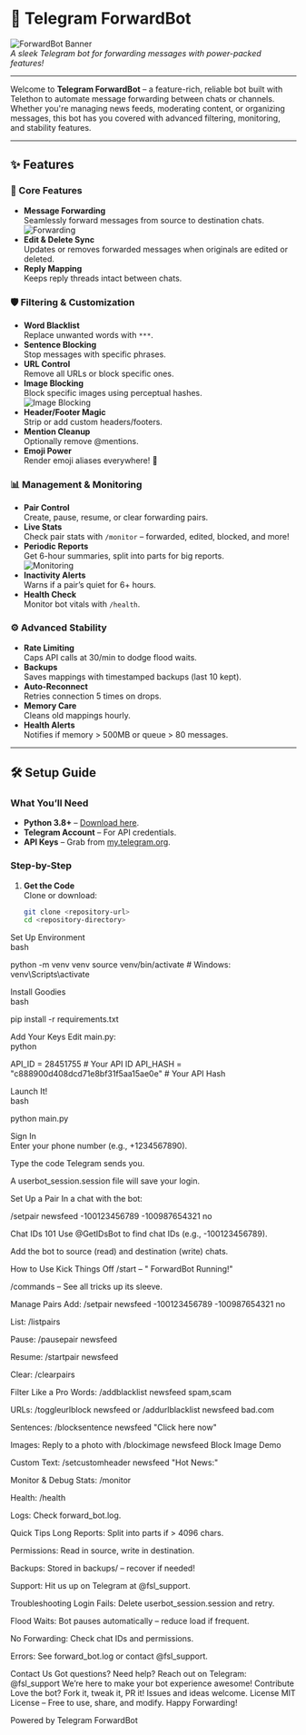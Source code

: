 # 🚀 Telegram ForwardBot

![ForwardBot Banner](https://images.unsplash.com/photo-1614332287897-cdc485fa562d?ixlib=rb-4.0.3&auto=format&fit=crop&w=1350&q=80)  
*A sleek Telegram bot for forwarding messages with power-packed features!*

---

Welcome to **Telegram ForwardBot** – a feature-rich, reliable bot built with Telethon to automate message forwarding between chats or channels. Whether you're managing news feeds, moderating content, or organizing messages, this bot has you covered with advanced filtering, monitoring, and stability features.

---

## ✨ Features

### 🔑 Core Features
- **Message Forwarding**  
  Seamlessly forward messages from source to destination chats.  
  ![Forwarding](https://images.unsplash.com/photo-1521747116042-5a810fda9664?ixlib=rb-4.0.3&auto=format&fit=crop&w=300&q=80)
- **Edit & Delete Sync**  
  Updates or removes forwarded messages when originals are edited or deleted.
- **Reply Mapping**  
  Keeps reply threads intact between chats.

### 🛡️ Filtering & Customization
- **Word Blacklist**  
  Replace unwanted words with `***`.  
- **Sentence Blocking**  
  Stop messages with specific phrases.  
- **URL Control**  
  Remove all URLs or block specific ones.  
- **Image Blocking**  
  Block specific images using perceptual hashes.  
  ![Image Blocking](https://images.unsplash.com/photo-1620712943543-bcc4688e5255?ixlib=rb-4.0.3&auto=format&fit=crop&w=300&q=80)  
- **Header/Footer Magic**  
  Strip or add custom headers/footers.  
- **Mention Cleanup**  
  Optionally remove @mentions.  
- **Emoji Power**  
  Render emoji aliases everywhere! 🌟

### 📊 Management & Monitoring
- **Pair Control**  
  Create, pause, resume, or clear forwarding pairs.  
- **Live Stats**  
  Check pair stats with `/monitor` – forwarded, edited, blocked, and more!  
- **Periodic Reports**  
  Get 6-hour summaries, split into parts for big reports.  
  ![Monitoring](https://images.unsplash.com/photo-1460925895917-afdab8276844?ixlib=rb-4.0.3&auto=format&fit=crop&w=300&q=80)  
- **Inactivity Alerts**  
  Warns if a pair’s quiet for 6+ hours.  
- **Health Check**  
  Monitor bot vitals with `/health`.

### ⚙️ Advanced Stability
- **Rate Limiting**  
  Caps API calls at 30/min to dodge flood waits.  
- **Backups**  
  Saves mappings with timestamped backups (last 10 kept).  
- **Auto-Reconnect**  
  Retries connection 5 times on drops.  
- **Memory Care**  
  Cleans old mappings hourly.  
- **Health Alerts**  
  Notifies if memory > 500MB or queue > 80 messages.

---

## 🛠️ Setup Guide

### What You’ll Need
- **Python 3.8+** – [Download here](https://www.python.org/downloads/).  
- **Telegram Account** – For API credentials.  
- **API Keys** – Grab from [my.telegram.org](https://my.telegram.org).  

### Step-by-Step
1. **Get the Code**  
   Clone or download:  
   ```bash
   git clone <repository-url>
   cd <repository-directory>

Set Up Environment  
bash

python -m venv venv
source venv/bin/activate  # Windows: venv\Scripts\activate

Install Goodies  
bash

pip install -r requirements.txt

Add Your Keys
Edit main.py:  
python

API_ID = 28451755  # Your API ID
API_HASH = "c888900d408dcd71e8bf31f5aa15ae0e"  # Your API Hash

Launch It!  
bash

python main.py

Sign In  
Enter your phone number (e.g., +1234567890).  

Type the code Telegram sends you.  

A userbot_session.session file will save your login.

Set Up a Pair
In a chat with the bot:  

/setpair newsfeed -100123456789 -100987654321 no

Chat IDs 101
Use @GetIDsBot to find chat IDs (e.g., -100123456789).  

Add the bot to source (read) and destination (write) chats.

 How to Use
Kick Things Off
/start – " ForwardBot Running!"  

/commands – See all tricks up its sleeve.

Manage Pairs
Add: /setpair newsfeed -100123456789 -100987654321 no  

List: /listpairs  

Pause: /pausepair newsfeed  

Resume: /startpair newsfeed  

Clear: /clearpairs

Filter Like a Pro
Words: /addblacklist newsfeed spam,scam  

URLs: /toggleurlblock newsfeed or /addurlblacklist newsfeed bad.com  

Sentences: /blocksentence newsfeed "Click here now"  

Images: Reply to a photo with /blockimage newsfeed
Block Image Demo  

Custom Text: /setcustomheader newsfeed "Hot News:"

Monitor & Debug
Stats: /monitor  

Health: /health  

Logs: Check forward_bot.log.

 Quick Tips
Long Reports: Split into parts if > 4096 chars.  

Permissions: Read in source, write in destination.  

Backups: Stored in backups/ – recover if needed!  

Support: Hit us up on Telegram at @fsl_support.

 Troubleshooting
Login Fails: Delete userbot_session.session and retry.  

Flood Waits: Bot pauses automatically – reduce load if frequent.  

No Forwarding: Check chat IDs and permissions.  

Errors: See forward_bot.log or contact @fsl_support.

 Contact Us
Got questions? Need help? Reach out on Telegram:
 @fsl_support
We’re here to make your bot experience awesome!
 Contribute
Love the bot? Fork it, tweak it, PR it! Issues and ideas welcome.
 License
MIT License – Free to use, share, and modify.
Happy Forwarding! 

Powered by Telegram ForwardBot


